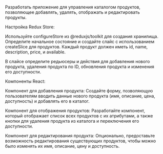 Разработать приложение для управления каталогом продуктов, позволяющее добавлять, удалять, отображать и редактировать продукты.

Настройка Redux Store:

Используйте configureStore из @reduxjs/toolkit для создания хранилища.
Определите начальное состояние и создайте слайс с использованием createSlice для продуктов. Каждый продукт должен иметь id, name, description, price, и available.

В слайсе определите редьюсеры и действия для добавления нового продукта, удаления продукта по ID, обновления продукта и изменения его доступности.


Компоненты React:

Компонент для добавления продукта:
Создайте форму, позволяющую пользователям вводить данные нового продукта (имя, описание, цена, доступность) и добавлять его в каталог.

Компонент для отображения продуктов:
Разработайте компонент, который отображает список всех продуктов с их атрибутами, а также кнопки для удаления продукта из каталога и переключения его доступности.

Компонент для редактирования продукта:
Опционально, предоставьте возможность редактирования существующих продуктов, чтобы можно было изменять их имя, описание, цену и доступность.
